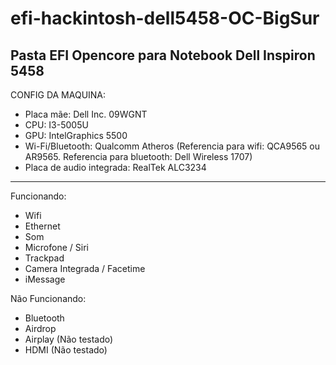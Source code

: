 # efi-hackintosh-dell5458-OC-BigSur
Pasta EFI Opencore para Notebook Dell Inspiron 5458
----------------------------------------------------

CONFIG DA MAQUINA:

- Placa mãe: Dell Inc. 09WGNT 
- CPU: I3-5005U 
- GPU: IntelGraphics 5500 
- Wi-Fi/Bluetooth: Qualcomm Atheros 
(Referencia para wifi: QCA9565 ou AR9565. Referencia para bluetooth: Dell Wireless 1707)
- Placa de audio integrada: RealTek ALC3234

-----------------------------------------------------
Funcionando:

- Wifi
- Ethernet
- Som 
- Microfone / Siri
- Trackpad
- Camera Integrada / Facetime
- iMessage 


Não Funcionando:
- Bluetooth
- Airdrop
- Airplay (Não testado)
- HDMI (Não testado) 
